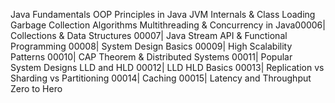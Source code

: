 Java Fundamentals
OOP Principles in Java
JVM Internals & Class Loading
Garbage Collection Algorithms
Multithreading & Concurrency in Java00006| Collections & Data Structures
00007| Java Stream API & Functional Programming
00008| System Design Basics
00009| High Scalability Patterns
00010| CAP Theorem & Distributed Systems
00011| Popular System Designs LLD and HLD
00012| LLD HLD Basics
00013| Replication vs Sharding vs Partitioning
00014| Caching
00015| Latency and Throughput Zero to Hero

